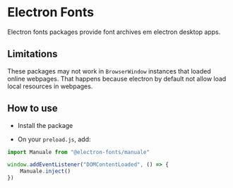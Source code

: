 # Electron Fonts

Electron fonts packages provide font archives em electron desktop apps.

## Limitations

These packages may not work in `BrowserWindow` instances that loaded online webpages. That happens because electron by default not allow load local resources in webpages.

## How to use

* Install the package

* On your `preload.js`, add:

```ts
import Manuale from "@electron-fonts/manuale"

window.addEventListener("DOMContentLoaded", () => {
    Manuale.inject()
})
```
